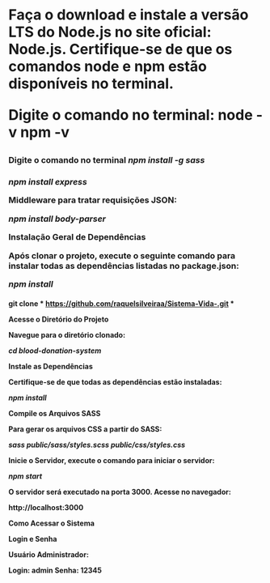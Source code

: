 <h1 Sistema Vida+ 
<h2 Pré-requisitos 

<h4 Antes de iniciar, certifique-se de ter as seguintes tecnologias instaladas em sua máquina:

<h3 *Node.js*

Faça o download e instale a versão LTS do Node.js no site oficial: Node.js.
Certifique-se de que os comandos node e npm estão disponíveis no terminal.

Digite o comando no terminal:
node -v
npm -v

<h3 *SASS*

Digite o comando no terminal
*npm install -g sass*

<h3 Framework para criar o servidor:

*npm install express*

Middleware para tratar requisições JSON:

*npm install body-parser*

Instalação Geral de Dependências

Após clonar o projeto, execute o seguinte comando para instalar todas as dependências listadas no package.json:

*npm install*

<h4 Clone este repositório no seu computador usando:

git clone * https://github.com/raquelsilveiraa/Sistema-Vida-.git *


Acesse o Diretório do Projeto

Navegue para o diretório clonado:

*cd blood-donation-system*

Instale as Dependências

Certifique-se de que todas as dependências estão instaladas:

*npm install*

Compile os Arquivos SASS

Para gerar os arquivos CSS a partir do SASS:

*sass public/sass/styles.scss public/css/styles.css*

Inicie o Servidor, execute o comando para iniciar o servidor:

*npm start*


O servidor será executado na porta 3000. Acesse no navegador:

http://localhost:3000

Como Acessar o Sistema

Login e Senha

Usuário Administrador:

Login: admin
Senha: 12345
